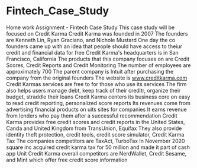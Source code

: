 # Fintech_Case_Study
Home work Assignment - Fintech Case Study
This case study will be focused on Credit Karma
Credit Karma was founded in 2007
The founders are Kenneth Lin, Ryan Graciano, and Nichole Mustard
One day the co founders came up with an idea that people should have access to theiur credit and financial data for free
Credit Karma's headquarters is in San Francisco, California
The products that this company focuses on are Credit Scores, Credit Reports and Credit Monitoring
The number of employees are approximately 700
The parent company is Intuit after purchasing the company from the original founders
The website is www.creditkarma.com
Credit Karmas services are free to for those who use its services
The firm also helps users manage debt, keep track of their creditr, organize their budget, straddle their loans
Credit Karma centers its business core on easy to read credit reporting, personalized score reports
Its revenues come from advertising financial products on uits sites for companies
It earns revenue from lenders who pay them after a successful recommendation
Credit Karma provides free credit scores and credit reports in the United States, Canda and United Kingdom from TransUnion, Equifax
They also provide identity theft protection, credit tools, credit score simulator, Credit Karma Tax
The companies competitors are TaxAct, TurboTax
In November 2020 square inc acquired credit karma tax for 50 million and made it part of cash app Unit
Credit Karma overall competitors are NerdWallet, Credit Sesame, and Mint which offer free credit score information
